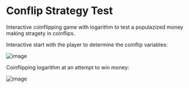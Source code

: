 # Conflip Strategy Test

Interactive coinflipping game with logarithm to test a populazized money making stragety in coinflips.

Interactive start with the player to determine the coinflip variables:

![image](https://github.com/ignkarusher/conflip_strategy_test/assets/149895054/e8a9e8af-3b7b-47c0-afb8-b4491004cba1)

Coinflipping logarithm at an attempt to win money:

![image](https://github.com/ignkarusher/conflip_strategy_test/assets/149895054/59ab4f6f-d76b-4a6a-895d-a6df85961547)


